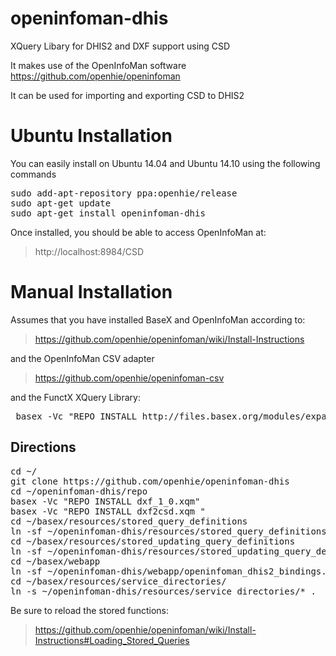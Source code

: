 openinfoman-dhis
================

XQuery Libary for DHIS2 and DXF support using CSD

It makes use of the OpenInfoMan software https://github.com/openhie/openinfoman

It can be used for importing and exporting CSD to DHIS2

Ubuntu Installation
===================
You can easily install on Ubuntu 14.04 and Ubuntu 14.10 using the following commands
<pre>
sudo add-apt-repository ppa:openhie/release
sudo apt-get update
sudo apt-get install openinfoman-dhis
</pre>

Once installed, you should be able to access OpenInfoMan at:
> http://localhost:8984/CSD



Manual Installation
===================


Assumes that you have installed BaseX and OpenInfoMan according to:
> https://github.com/openhie/openinfoman/wiki/Install-Instructions

and the OpenInfoMan CSV adapter
> https://github.com/openhie/openinfoman-csv

and the FunctX XQuery Library:
<pre>
 basex -Vc "REPO INSTALL http://files.basex.org/modules/expath/functx-1.0.xar"
</pre>

Directions
----------
<pre>
cd ~/
git clone https://github.com/openhie/openinfoman-dhis
cd ~/openinfoman-dhis/repo
basex -Vc "REPO INSTALL dxf_1_0.xqm"
basex -Vc "REPO INSTALL dxf2csd.xqm "
cd ~/basex/resources/stored_query_definitions
ln -sf ~/openinfoman-dhis/resources/stored_query_definitions/* .
cd ~/basex/resources/stored_updating_query_definitions
ln -sf ~/openinfoman-dhis/resources/stored_updating_query_definitions/* .
cd ~/basex/webapp
ln -sf ~/openinfoman-dhis/webapp/openinfoman_dhis2_bindings.xqm
cd ~/basex/resources/service_directories/
ln -s ~/openinfoman-dhis/resources/service_directories/* .
</pre>

Be sure to reload the stored functions: 
> https://github.com/openhie/openinfoman/wiki/Install-Instructions#Loading_Stored_Queries
